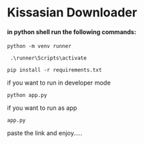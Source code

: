 <h1>Kissasian Downloader</h1>

<h4>in python shell run the following commands:</h4>



```
python -m venv runner
```
```
 .\runner\Scripts\activate
```
```
pip install -r requirements.txt 
```
if you want to run in developer mode
```
python app.py
```
if you want to run as app
```
app.py
```
paste the link and enjoy.....
